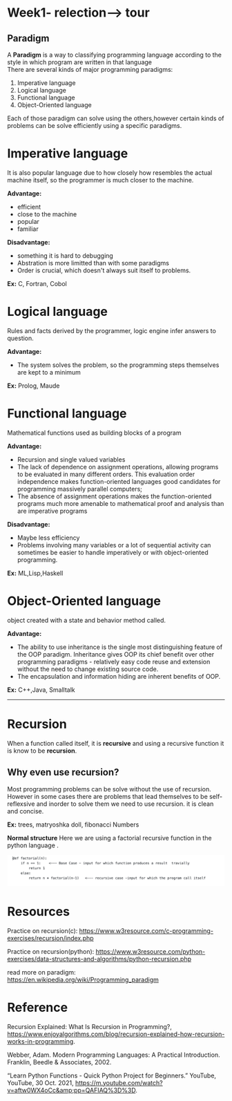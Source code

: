 # Week1- relection--> tour
## Paradigm 
A **Paradigm** is a way to classifying programming language according to the style in which program are written in that language  
There are several kinds of major programming paradigms:
1. Imperative language 
2. Logical language 
3. Functional language 
4. Object-Oriented language 

Each of those paradigm can solve using the others,however certain kinds of problems can be solve efficiently using a specific paradigms.

# Imperative language
It is also popular language due to how closely how resembles the actual machine itself, so the programmer is much closer to the machine.

**Advantage:**
- efficient
- close to the machine
- popular
- familiar

**Disadvantage:**
- something it is hard to debugging
- Abstration is more limitted than with some paradigms
- Order is crucial, which doesn't always suit itself to problems.

**Ex:** C, Fortran, Cobol
# Logical language 
Rules and facts derived by the programmer, logic engine infer answers to question.

**Advantage:**
- The system solves the problem, so the programming steps themselves are kept to a minimum

**Ex:** Prolog, Maude
# Functional language 
Mathematical functions used as building blocks of a program

**Advantage:**
- Recursion and single valued variables
- The lack of dependence on assignment operations, allowing programs to be evaluated in many different orders. This evaluation order independence makes function-oriented languages good candidates for programming massively parallel computers;
- The absence of assignment operations makes the function-oriented programs much more amenable to mathematical proof and analysis than are imperative programs

**Disadvantage:**
- Maybe less efficiency 
- Problems involving many variables or a lot of sequential activity can sometimes be easier to handle imperatively or with object-oriented programming.

**Ex:** ML,Lisp,Haskell
# Object-Oriented language 
object created with a state and behavior method called.

**Advantage:**
- The ability to use inheritance is the single most distinguishing feature of the OOP paradigm. Inheritance gives OOP its chief benefit over other programming paradigms - relatively easy code reuse and extension without the need to change existing source code.
- The encapsulation and information hiding are inherent benefits of OOP.

**Ex:** C++,Java, Smalltalk

--------------------------------------------------------------------------------------------------

# Recursion
When a function called itself, it is **recursive** and using a recursive function it is know to be **recursion**.


## Why even use recursion?
Most programming problems can be solve without the use of recursion. However in some cases there are problems that lead themselves to be self- reflexsive and inorder to solve them we need to use recursion.
it is clean and concise.

**Ex:** trees, matryoshka doll, fibonacci Numbers

**Normal structure**
Here we are using a factorial recursive function in the python language .

![factorial](fac.png)
# Resources
Practice on recursion(c):
https://www.w3resource.com/c-programming-exercises/recursion/index.php

Practice on recursion(python):
https://www.w3resource.com/python-exercises/data-structures-and-algorithms/python-recursion.php

read more on paradigm:
https://en.wikipedia.org/wiki/Programming_paradigm
# Reference
Recursion Explained: What Is Recursion in Programming?, https://www.enjoyalgorithms.com/blog/recursion-explained-how-recursion-works-in-programming. 

Webber, Adam. Modern Programming Languages: A Practical Introduction. Franklin, Beedle &amp; Associates, 2002. 

“Learn Python Functions - Quick Python Project for Beginners.” YouTube, YouTube, 30 Oct. 2021, https://m.youtube.com/watch?v=aftw0WX4oCc&amp;pp=QAFIAQ%3D%3D. 
